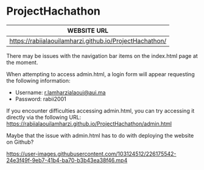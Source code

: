 # ProjectHachathon

| WEBSITE URL | 
| ------------------------------------------------------- |
| https://rabiialaouilamharzi.github.io/ProjectHachathon/ |

There may be issues with the navigation bar items on the index.html page at the moment.

When attempting to access admin.html, a login form will appear requesting the following information:

- Username: r.lamharzialaoui@aui.ma
- Password: rabii2001

If you encounter difficulties accessing admin.html, you can try accessing it directly via the following URL: https://rabiialaouilamharzi.github.io/ProjectHachathon/admin.html

Maybe that the issue with admin.html has to do with deploying the website on Github?

https://user-images.githubusercontent.com/103124512/226175542-24e3f49f-9eb7-41b4-ba70-b3b43ea38f46.mp4

